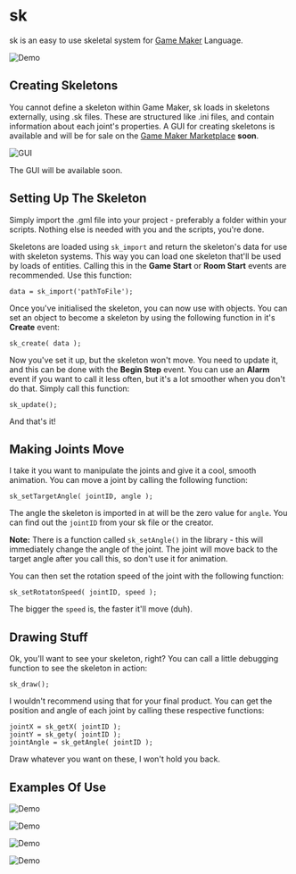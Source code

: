 sk
==

sk is an easy to use skeletal system for [Game Maker](http://yoyogames.com) Language.

![Demo](http://i.imgur.com/twQfr0Q.gif)

## Creating Skeletons

You cannot define a skeleton within Game Maker, sk loads in skeletons externally, using .sk files. These are structured like .ini files, and contain information about each joint's properties. A GUI for creating skeletons is available and will be for sale on the [Game Maker Marketplace](http://marketplace.yoyogames.com) **soon**.

![GUI](http://i.imgur.com/ktp9Kwz.png)

The GUI will be available soon.

## Setting Up The Skeleton

Simply import the .gml file into your project - preferably a folder within your scripts. Nothing else is needed with you and the scripts, you're done.

Skeletons are loaded using <code>sk_import</code> and return the skeleton's data for use with skeleton systems. This way you can load one skeleton that'll be used by loads of entities. Calling this in the **Game Start** or **Room Start** events are recommended. Use this function:

    data = sk_import('pathToFile');
    
Once you've initialised the skeleton, you can now use with objects. You can set an object to become a skeleton by using the following function in it's **Create** event:

    sk_create( data );
    
Now you've set it up, but the skeleton won't move. You need to update it, and this can be done with the **Begin Step** event. You can use an **Alarm** event if you want to call it less often, but it's a lot smoother when you don't do that. Simply call this function:

    sk_update();
    
And that's it!

## Making Joints Move

I take it you want to manipulate the joints and give it a cool, smooth animation. You can move a joint by calling the following function:

    sk_setTargetAngle( jointID, angle );
    
The angle the skeleton is imported in at will be the zero value for <code>angle</code>. You can find out the <code>jointID</code> from your sk file or the creator.

**Note:** There is a function called <code>sk_setAngle()</code> in the library - this will immediately change the angle of the joint. The joint will move back to the target angle after you call this, so don't use it for animation.

You can then set the rotation speed of the joint with the following function:

    sk_setRotatonSpeed( jointID, speed );

The bigger the <code>speed</code> is, the faster it'll move (duh).

## Drawing Stuff

Ok, you'll want to see your skeleton, right? You can call a little debugging function to see the skeleton in action:

    sk_draw();
    
I wouldn't recommend using that for your final product. You can get the position and angle of each joint by calling these respective functions:

    jointX = sk_getX( jointID );
    jointY = sk_gety( jointID );
    jointAngle = sk_getAngle( jointID );
    
Draw whatever you want on these, I won't hold you back.

## Examples Of Use

![Demo](http://i.imgur.com/Yh7LZNp.gif)

![Demo](http://i.imgur.com/pz6awr5.gif)

![Demo](http://i.imgur.com/iT6KS7U.gif)

![Demo](http://i.imgur.com/89flKEe.gif)
